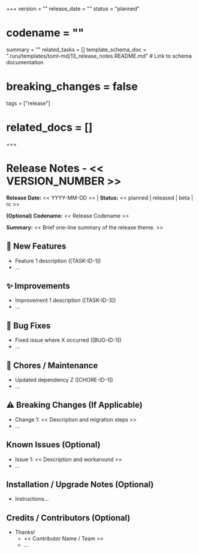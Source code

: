 +++
version = ""
release_date = ""
status = "planned"
# codename = ""
summary = ""
related_tasks = []
template_schema_doc = ".ruru/templates/toml-md/13_release_notes.README.md" # Link to schema documentation
# breaking_changes = false
tags = ["release"]
# related_docs = []
+++

# Release Notes - << VERSION_NUMBER >>

**Release Date:** << YYYY-MM-DD >> | **Status:** << planned | released | beta | rc >>

**(Optional) Codename:** << Release Codename >>

**Summary:** << Brief one-line summary of the release theme. >>

## 🚀 New Features

*   Feature 1 description ([TASK-ID-1])
*   ...

## ✨ Improvements

*   Improvement 1 description ([TASK-ID-3])
*   ...

## 🐛 Bug Fixes

*   Fixed issue where X occurred ([BUG-ID-1])
*   ...

## 🧹 Chores / Maintenance

*   Updated dependency Z ([CHORE-ID-1])
*   ...

## ⚠️ Breaking Changes (If Applicable)

*   Change 1: << Description and migration steps >>
*   ...

## Known Issues (Optional)

*   Issue 1: << Description and workaround >>
*   ...

## Installation / Upgrade Notes (Optional)

*   Instructions...

## Credits / Contributors (Optional)

*   Thanks!
    *   << Contributor Name / Team >>
    *   ...
